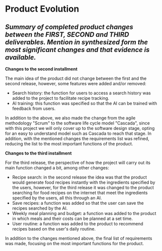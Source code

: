 # Product Evolution

## _Summary of completed product changes between the FIRST, SECOND and THIRD deliverables. Mention in synthesized form the most significant changes and that evidence is available._

__Changes to the second installment__

The main idea of the product did not change between the first and the second release, however, some features were added and/or removed:
- Search history: the function for users to access a search history was added to the project to facilitate recipe tracking.
- AI training: this function was specified so that the AI can be trained with feedback from users.


In addition to the above, we also made the change from the agile methodology "Scrum" to the software life cycle model "Cascada", since with this project we will only cover up to the software design stage, opting for an easy to understand model such as Cascada to reach that stage.
In addition, with the mentioned changes the requirements list was refined, reducing the list to the most important functions of the product.

__Changes to the third installment__

For the third release, the perspective of how the project will carry out its main function changed a bit, among other changes:
- Recipe search: in the second release the idea was that the product would generate food recipes instantly with the ingredients specified by the users, however, for the third release it was changed to the product searching for food recipes on the internet that meet the ingredients specified by the users, all this through an AI.
- Save recipes: a function was added so that the user can save the recipes searched by the AI.
- Weekly meal planning and budget: a function was added to the product in which meals and their costs can be planned at a set time.
- User routine: a function was added to the product to recommend recipes based on the user's daily routine.

In addition to the changes mentioned above, the final list of requirements was made, focusing on the most important functions for the product.
